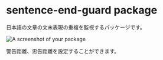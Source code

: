 # sentence-end-guard package

日本語の文章の文末表現の重複を監視するパッケージです。

![A screenshot of your package](https://cdn.rawgit.com/Nitro-xN/sentence-end-guard/3406276c/image.png)

警告距離、忠告距離を設定することができます。
